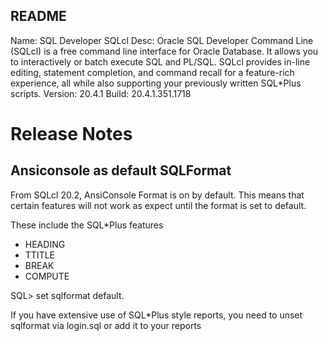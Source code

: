 README 
------

 Name: SQL Developer SQLcl
 Desc: Oracle SQL Developer Command Line (SQLcl) is a free command line 
       interface for Oracle Database. It allows you to interactively or 
       batch execute SQL and PL/SQL. SQLcl provides in-line editing, statement
       completion, and command recall for a feature-rich experience, all while
       also supporting your previously written SQL*Plus scripts.
 Version: 20.4.1
 Build: 20.4.1.351.1718

Release Notes
=============

Ansiconsole as default SQLFormat
--------------------------------
From SQLcl 20.2, AnsiConsole Format is on by default.  This means that certain 
features will not work as expect until the format is set to default.

These include the SQL\*Plus features
  * HEADING
  * TTITLE
  * BREAK
  * COMPUTE

SQL> set sqlformat default. 

If you have extensive use of SQL\*Plus style reports, you need to unset
sqlformat via login.sql or add it to your reports

